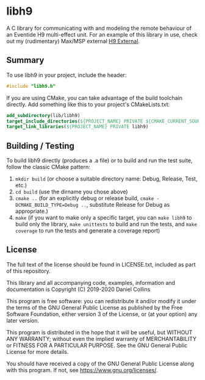 # libh9
A C library for communicating with and modeling the remote behaviour of an Eventide H9 multi-effect unit. For an example of this library in use, check out my (rudimentary) Max/MSP external [H9 External](https://github.com/malacalypse/h9_external).

## Summary

To use libh9 in your project, include the header:
```C
#include "libh9.h"
```
If you are using CMake, you can take advantage of the build toolchain directly. Add something like this to your project's CMakeLists.txt:
```CMake
add_subdirectory(lib/libh9)
target_include_directories(${PROJECT_NAME} PRIVATE ${CMAKE_CURRENT_SOURCE_DIR}/lib/libh9/lib)
target_link_libraries(${PROJECT_NAME} PRIVATE libh9)
```

## Building / Testing

To build libh9 directly (produces a .a file) or to build and run the test suite, follow the classic CMake pattern:

1. `mkdir build` (or choose a suitable directory name: Debug, Release, Test, etc.)
1. `cd build` (use the dirname you chose above)
1. `cmake ..` (for an explicitly debug or release build, `cmake -DCMAKE_BUILD_TYPE=Debug ..`, substitute Release for Debug as appropriate.)
1. `make` (if you want to make only a specific target, you can `make libh9` to build only the library, `make unittests` to build and run the tests, and `make coverage` to run the tests and generate a coverage report)

## License

The full text of the license should be found in LICENSE.txt, included as part of this repository.

This library and all accompanying code, examples, information and documentation is
Copyright (C) 2019-2020 Daniel Collins

This program is free software: you can redistribute it and/or modify
it under the terms of the GNU General Public License as published by
the Free Software Foundation, either version 3 of the License, or
(at your option) any later version.

This program is distributed in the hope that it will be useful,
but WITHOUT ANY WARRANTY; without even the implied warranty of
MERCHANTABILITY or FITNESS FOR A PARTICULAR PURPOSE.  See the
GNU General Public License for more details.

You should have received a copy of the GNU General Public License
along with this program.  If not, see <https://www.gnu.org/licenses/>.

